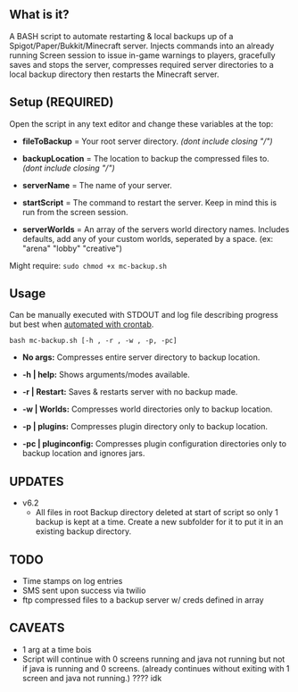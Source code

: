 ## What is it?
A BASH script to automate restarting & local backups up of a Spigot/Paper/Bukkit/Minecraft server. Injects commands into an already running Screen session to issue in-game warnings to players, gracefully saves and stops the server, compresses required server directories to a local backup directory then restarts the Minecraft server.

## Setup (REQUIRED)    
Open the script in any text editor and change these variables at the top:  

- **fileToBackup** = Your root server directory. *(dont include closing "/")*  

- **backupLocation** = The location to backup the compressed files to. *(dont include closing "/")*   

- **serverName** = The name of your server.  

- **startScript** = The command to restart the server. Keep in mind this is run from the screen session.  

- **serverWorlds** = An array of the servers world directory names. Includes defaults, add any of your custom worlds, seperated by a space. (ex: "arena" "lobby" "creative")  

Might require: ``sudo chmod +x mc-backup.sh``  

## Usage  

Can be manually executed with STDOUT and log file describing progress but best when [automated with crontab](https://www.liquidweb.com/kb/create-a-cron-task-in-ubuntu-16-04/).

``bash mc-backup.sh [-h , -r , -w , -p, -pc] ``

- **No args:** Compresses entire server directory to backup location.  

- **-h | help:** Shows arguments/modes available.   

- **-r | Restart:** Saves & restarts server with no backup made.  

- **-w | Worlds:** Compresses world directories only to backup location.   

- **-p | plugins:** Compresses plugin directory only to backup location.    

- **-pc | pluginconfig:** Compresses plugin configuration directories only to backup location and ignores jars.  

## UPDATES
- v6.2
	- All files in root Backup directory deleted at start of script so only 1 backup is kept at a time. Create a new subfolder for 		it to put it in an existing backup directory.

## TODO
- Time stamps on log entries
- SMS sent upon success via twilio
- ftp compressed files to a backup server w/ creds defined in array  

## CAVEATS
- 1 arg at a time bois
- Script will continue with 0 screens running and java not running but not if java is running and 0 screens. (already continues without exiting with 1 screen and java not running.) ???? idk
